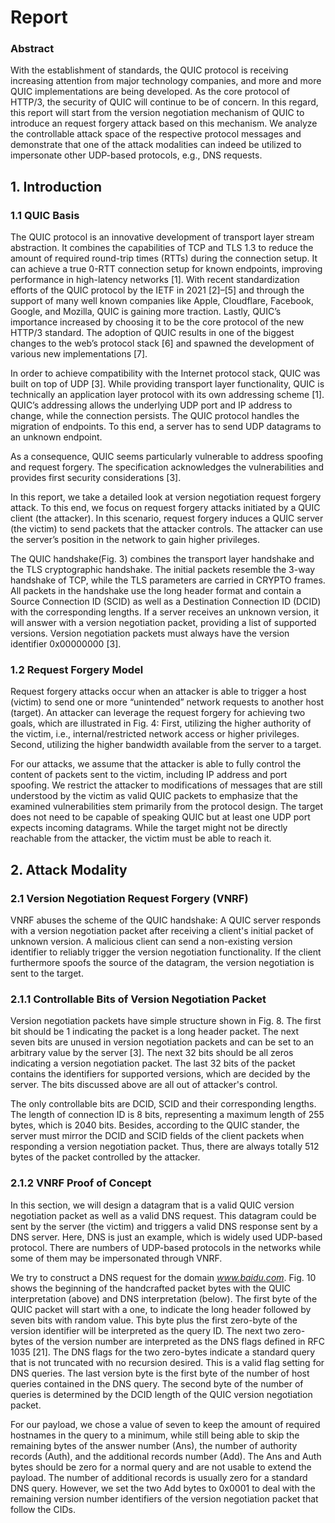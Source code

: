 # Report



### Abstract

With the establishment of standards, the QUIC protocol is receiving increasing attention from major technology companies, and more and more QUIC implementations are being developed. As the core protocol of HTTP/3, the security of QUIC will continue to be of concern. In this regard, this report will start from the version negotiation mechanism of QUIC to introduce an request forgery attack based on this mechanism. We analyze the controllable attack space of the respective protocol messages and demonstrate that one of the attack modalities can indeed be utilized to impersonate other UDP-based protocols, e.g., DNS requests.



## 1. Introduction

### 1.1 QUIC Basis

The QUIC protocol is an innovative development of transport layer stream abstraction. It combines the capabilities of TCP and TLS 1.3 to reduce the amount of required round-trip times (RTTs) during the connection setup. It can achieve a true 0-RTT connection setup for known endpoints, improving performance in high-latency networks [1]. With recent standardization efforts of the QUIC protocol by the IETF in 2021 [2]–[5] and through the support of many well known companies like Apple, Cloudflare, Facebook, Google, and Mozilla, QUIC is gaining more traction. Lastly, QUIC’s importance increased by choosing it to be the core protocol of the new HTTP/3 standard. The adoption of QUIC results in one of the biggest changes to the web’s protocol stack [6] and spawned the development of various new implementations [7]. 

In order to achieve compatibility with the Internet protocol stack, QUIC was built on top of UDP [3]. While providing transport layer functionality, QUIC is technically an application layer protocol with its own addressing scheme [1]. QUIC’s addressing allows the underlying UDP port and IP address to change, while the connection persists. The QUIC protocol handles the migration of endpoints. To this end, a server has to send UDP datagrams to an unknown endpoint.

As a consequence, QUIC seems particularly vulnerable to address spoofing and request forgery. The specification acknowledges the vulnerabilities and provides first security considerations [3].

In this report, we take a detailed look at version negotiation request forgery attack. To this end, we focus on request forgery attacks initiated by a QUIC client (the attacker). In this scenario, request forgery induces a QUIC server (the victim) to send packets that the attacker controls. The attacker can use the server’s position in the network to gain higher privileges.

The QUIC handshake(Fig. 3) combines the transport layer handshake and the TLS cryptographic handshake. The initial packets resemble the 3-way handshake of TCP, while the TLS parameters are carried in CRYPTO frames. All packets in the handshake use the long header format and contain a Source Connection ID (SCID) as well as a Destination Connection ID (DCID)  with the corresponding lengths.  If a server receives an unknown version, it will answer with a version negotiation packet, providing a list of supported versions. Version negotiation packets must always have the version identifier 0x00000000 [3].

### 1.2 Request Forgery Model

Request forgery attacks occur when an attacker is able to trigger a host (victim) to send one or more “unintended” network requests to another host (target).  An attacker can leverage the request forgery for achieving two goals, which are illustrated in Fig. 4: First, utilizing the higher authority of the victim, i.e., internal/restricted network access or higher privileges. Second, utilizing the higher bandwidth available from the server to a target.

For our attacks, we assume that the attacker is able to fully control the content of packets sent to the victim, including IP address and port spoofing. We restrict the attacker to modifications of messages that are still understood by the victim as valid QUIC packets to emphasize that the examined vulnerabilities stem primarily from the protocol design.  The target does not need to be capable of speaking QUIC but at least one UDP port expects incoming datagrams. While the target might not be directly reachable from the attacker, the victim must be able to reach it.



## 2. Attack Modality

### 2.1 Version Negotiation Request Forgery (VNRF)

VNRF abuses the scheme of the QUIC handshake: A QUIC server responds with a version negotiation packet after receiving a client's initial packet of unknown version. A malicious client can send a non-existing version identifier to reliably trigger the version negotiation functionality. If the client furthermore spoofs the source of the datagram, the version negotiation is sent to the target.

### 2.1.1 Controllable Bits of Version Negotiation Packet

Version negotiation packets have simple structure shown in Fig. 8. The first bit should be 1 indicating the packet is a long header packet. The next seven bits are unused in version negotiation packets and can be set to an arbitrary value by the server [3]. The next 32 bits should be all zeros indicating a version negotiation packet. The last 32 bits of the packet contains the identifiers for supported versions, which are decided by the server. The bits discussed above are all out of attacker's control.

The only controllable bits are DCID, SCID and their corresponding lengths. The length of connection ID is 8 bits, representing a maximum length of 255 bytes, which is 2040 bits. Besides, according to the QUIC stander, the server must mirror the DCID and SCID fields of the client packets when responding a version negotiation packet. Thus, there are always totally 512 bytes of the packet controlled by the attacker.

### 2.1.2 VNRF Proof of Concept

In this section, we will design a datagram that is a valid QUIC version negotiation packet as well as a valid DNS request. This datagram could be sent by the server (the victim) and triggers a valid DNS response sent by a DNS server. Here, DNS is just an example, which is widely used UDP-based protocol. There are numbers of UDP-based protocols in the networks while some of them may be impersonated through VNRF.

We try to construct a DNS request for the domain *www.baidu.com*. Fig. 10 shows the beginning of the handcrafted packet bytes with the QUIC interpretation (above) and DNS interpretation (below). The first byte of the QUIC packet will start with a one, to indicate the long header followed by seven bits with random value. This byte plus the first zero-byte of the version identifier will be interpreted as the query ID. The next two zero-bytes of the version number are interpreted as the DNS flags defined in RFC 1035 [21].  The DNS flags for the two zero-bytes indicate a standard query that is not truncated with no recursion desired. This is a valid flag setting for DNS queries. The last version byte is the first byte of the number of host queries contained in the DNS query. The second byte of the number of queries is determined by the DCID length of the QUIC version negotiation packet. 

For our payload, we chose a value of seven to keep the amount of required hostnames in the query to a minimum, while still being able to skip the remaining bytes of the answer number (Ans), the number of authority records (Auth), and the additional records number (Add). The Ans and Auth bytes should be zero for a normal query and are not usable to extend the payload. The number of additional records is usually zero for a standard DNS query. However, we set the two Add bytes to 0x0001 to deal with the remaining version number identifiers of the version negotiation packet that follow the CIDs.

